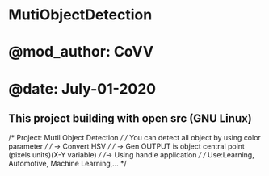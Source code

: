 # MutiObjectDetection
# @mod_author: CoVV
# @date: July-01-2020
This project building with open src (GNU Linux)
----------------------------------------------
/* Project: Mutil Object Detection */
/* You can detect all object by using color parameter */
/* -> Convert HSV */
/* -> Gen OUTPUT is object central point (pixels units)(X-Y variable) */
/*-> Using handle application */
/* Use:Learning, Automotive, Machine Learning,... */
